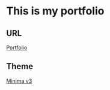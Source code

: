 # This is my portfolio

## URL
[Portfolio](https://a-okao.github.io/)

## Theme
[Minima v3](https://github.com/jekyll/minima)